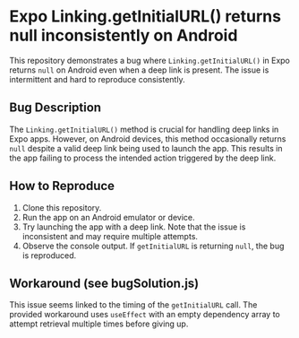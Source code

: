 # Expo Linking.getInitialURL() returns null inconsistently on Android

This repository demonstrates a bug where `Linking.getInitialURL()` in Expo returns `null` on Android even when a deep link is present. The issue is intermittent and hard to reproduce consistently.

## Bug Description

The `Linking.getInitialURL()` method is crucial for handling deep links in Expo apps. However, on Android devices, this method occasionally returns `null` despite a valid deep link being used to launch the app. This results in the app failing to process the intended action triggered by the deep link.

## How to Reproduce

1. Clone this repository.
2. Run the app on an Android emulator or device.
3. Try launching the app with a deep link. Note that the issue is inconsistent and may require multiple attempts.
4. Observe the console output.  If `getInitialURL` is returning `null`, the bug is reproduced.

## Workaround (see bugSolution.js)

This issue seems linked to the timing of the `getInitialURL` call.  The provided workaround uses `useEffect` with an empty dependency array to attempt retrieval multiple times before giving up.
